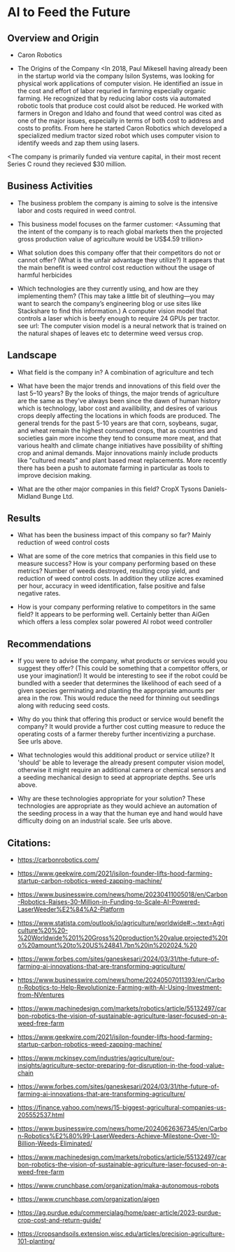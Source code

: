 # AI to Feed the Future

## Overview and Origin

* Caron Robotics 

* The Origins of the Company
<In 2018, Paul Mikesell having already been in the startup world via the company Isilon Systems, was looking for physical work applications of computer vision. He identified an issue in the cost and effort of labor requried in farming especially organic farming. He recognized that by reducing labor costs via automated robotic tools that produce cost could alsot be reduced. He worked with farmers in Oregon and Idaho and found that weed control was cited as one of the major issues, especially in terms of both cost to address and costs to profits. From here he started Caron Robotics which developed a specialized medium tractor sized robot which uses computer vision to identify weeds and zap them using lasers.

 <The company is primarily funded via venture capital, in their most recent Series C round they recieved $30 million. 

## Business Activities

* The business problem the company is aiming to solve is the intensive labor and costs required in weed control. 

* This business model focuses on the farmer customer:
<Assuming that the intent of the company is to reach global markets then the projected gross production value of agriculture would be US$4.59 trillion> 

* What solution does this company offer that their competitors do not or cannot offer? (What is the unfair advantage they utilize?)
It appears that the main benefit is weed control cost reduction without the usage of harmful herbicides 

* Which technologies are they currently using, and how are they implementing them? (This may take a little bit of sleuthing&mdash;you may want to search the company’s engineering blog or use sites like Stackshare to find this information.)
A computer vision model that controls a laser which is beefy enough to require 24 GPUs per tractor. 
see url: 
The computer vision model is a neural network that is trained on the natural shapes of leaves etc to determine weed versus crop. 

## Landscape

* What field is the company in?
A combination of agriculture and tech 


* What have been the major trends and innovations of this field over the last 5&ndash;10 years?
By the looks of things, the major trends of agriculture are the same as they've always been since the dawn of human history which is technology, labor cost and availibility, and desires of various crops deeply affecting the locations in which foods are produced. The general trends for the past 5-10 years are that corn, soybeans, sugar, and wheat remain the highest consumed crops, that as countries and societies gain more income they tend to consume more meat, and that various health and climate change initiatives have possibility of shifting crop and animal demands. Major innovations mainly include products like "cultured meats" and plant based meat replacements. More recently there has been a push to automate farming in particular as tools to improve decision making. 


* What are the other major companies in this field?
CropX
Tysons
Daniels-Midland
Bunge Ltd.


## Results

* What has been the business impact of this company so far?
Mainly reduction of weed control costs 

* What are some of the core metrics that companies in this field use to measure success? How is your company performing based on these metrics?
Number of weeds destroyed, resulting crop yield, and reduction of weed control costs. 
In addition they utilize acres examined per hour, accuracy in weed identification, false positive and false negative rates. 

* How is your company performing relative to competitors in the same field?
It appears to be performing well. Certainly better than AiGen which offers a less complex solar powered AI robot weed controller 

## Recommendations

* If you were to advise the company, what products or services would you suggest they offer? (This could be something that a competitor offers, or use your imagination!)
It would be interesting to see if the robot could be bundled with a seeder that determines the likelihood of each seed of a given species germinating and planting the appropriate amounts per area in the row. This would reduce the need for thinning out seedlings along with reducing seed costs. 


* Why do you think that offering this product or service would benefit the company?
It would provide a further cost cutting measure to reduce the operating costs of a farmer thereby further incentivizing a purchase. See urls above. 

* What technologies would this additional product or service utilize?
It 'should' be able to leverage the already present computer vision model, otherwise it might require an additional camera or chemical sensors and a seeding mechanical design to seed at appropriate depths. See urls above. 

* Why are these technologies appropriate for your solution?
These technologies are appropriate as they would achieve an automation of the seeding process in a way that the human eye and hand would have difficulty doing on an industrial scale. See urls above. 

## Citations:

* https://carbonrobotics.com/

* https://www.geekwire.com/2021/isilon-founder-lifts-hood-farming-startup-carbon-robotics-weed-zapping-machine/

* https://www.businesswire.com/news/home/20230411005018/en/Carbon-Robotics-Raises-30-Million-in-Funding-to-Scale-AI-Powered-LaserWeeder%E2%84%A2-Platform

* https://www.statista.com/outlook/io/agriculture/worldwide#:~:text=Agriculture%20%20-%20Worldwide%201%20Gross%20production%20value,projected%20to%20amount%20to%20US%24841.7bn%20in%202024.%20

* https://www.forbes.com/sites/ganeskesari/2024/03/31/the-future-of-farming-ai-innovations-that-are-transforming-agriculture/

* https://www.businesswire.com/news/home/20240507011393/en/Carbon-Robotics-to-Help-Revolutionize-Farming-with-AI-Using-Investment-from-NVentures

* https://www.machinedesign.com/markets/robotics/article/55132497/carbon-robotics-the-vision-of-sustainable-agriculture-laser-focused-on-a-weed-free-farm

* https://www.geekwire.com/2021/isilon-founder-lifts-hood-farming-startup-carbon-robotics-weed-zapping-machine/

* https://www.mckinsey.com/industries/agriculture/our-insights/agriculture-sector-preparing-for-disruption-in-the-food-value-chain

* https://www.forbes.com/sites/ganeskesari/2024/03/31/the-future-of-farming-ai-innovations-that-are-transforming-agriculture/

* https://finance.yahoo.com/news/15-biggest-agricultural-companies-us-205552537.html

* https://www.businesswire.com/news/home/20240626367345/en/Carbon-Robotics%E2%80%99-LaserWeeders-Achieve-Milestone-Over-10-Billion-Weeds-Eliminated/

* https://www.machinedesign.com/markets/robotics/article/55132497/carbon-robotics-the-vision-of-sustainable-agriculture-laser-focused-on-a-weed-free-farm

* https://www.crunchbase.com/organization/maka-autonomous-robots
  
* https://www.crunchbase.com/organization/aigen

* https://ag.purdue.edu/commercialag/home/paer-article/2023-purdue-crop-cost-and-return-guide/
 
* https://cropsandsoils.extension.wisc.edu/articles/precision-agriculture-101-planting/